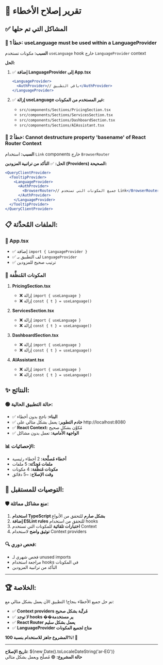 # 🔧 تقرير إصلاح الأخطاء

## ✅ **المشاكل التي تم حلها**

### 🚨 خطأ 1: useLanguage must be used within a LanguageProvider

**السبب:** مكونات تستخدم `useLanguage` hook خارج `LanguageProvider` context

**الحل:**

1. ✅ **إضافة LanguageProvider إلى App.tsx**

   ```jsx
   <LanguageProvider>
     <AuthProvider>// باقي التطبيق</AuthProvider>
   </LanguageProvider>
   ```

2. ✅ **إزالة useLanguage غير المستخدم من المكونات:**
   - `src/components/Sections/PricingSection.tsx`
   - `src/components/Sections/ServicesSection.tsx`
   - `src/components/Sections/DashboardSection.tsx`
   - `src/components/Sections/AIAssistant.tsx`

### 🚨 خطأ 2: Cannot destructure property 'basename' of React Router Context

**السبب:** استخدام `Link` components خارج `BrowserRouter`

**الحل:**
✅ **التأكد من تراتبية المزودين (Providers) الصحيحة:**

```jsx
<QueryClientProvider>
  <TooltipProvider>
    <LanguageProvider>
      <AuthProvider>
        <BrowserRouter>// جميع المكونات التي تستخدم Link</BrowserRouter>
      </AuthProvider>
    </LanguageProvider>
  </TooltipProvider>
</QueryClientProvider>
```

## 📋 **الملفات المُحدَّثة:**

### 🔧 App.tsx

- ✅ إضافة `import { LanguageProvider }`
- ✅ لف التطبيق بـ `LanguageProvider`
- ✅ ترتيب صحيح للمزودين

### 🧹 المكونات المُنظَّفة

1. **PricingSection.tsx**

   - ❌ إزالة `import { useLanguage }`
   - ❌ إزالة `const { t } = useLanguage()`

2. **ServicesSection.tsx**

   - ❌ إزالة `import { useLanguage }`
   - ❌ إزالة `const { t } = useLanguage()`

3. **DashboardSection.tsx**

   - ❌ إزالة `import { useLanguage }`
   - ❌ إزالة `const { t } = useLanguage()`

4. **AIAssistant.tsx**
   - ❌ إزالة `import { useLanguage }`
   - ❌ إزالة `const { t } = useLanguage()`

## ✨ **النتائج:**

### 🟢 حالة التطبيق الحالية:

- ✅ **البناء:** ناجح بدون أخطاء
- ✅ **خادم التطوير:** يعمل بشكل مثالي على http://localhost:8080
- ✅ **React Context:** مُكوَّن بشكل صحيح
- ✅ **الواجهة الأمامية:** تعمل بدون مشاكل

### 📊 الإحصائيات:

- **أخطاء مُصلَّحة:** 2 أخطاء رئيسية
- **ملفات مُحدَّثة:** 5 ملفات
- **مكونات مُنظَّفة:** 4 مكونات
- **وقت الإصلاح:** ~5 دقائق

## 🎯 **التوصيات للمستقبل:**

### 🛡️ منع مشاكل مماثلة:

1. **استخدام TypeScript بشكل صارم** للتحقق من الأنواع
2. **إضافة ESLint rules** للتحقق من استخدام hooks
3. **اختبارات تلقائية** للمكونات التي تستخدم Context
4. **توثيق واضح** لاستخدام Context providers

### 🔍 فحص دوري:

- فحص شهري لـ unused imports
- مراجعة استخدام hooks في المكونات
- التأكد من تراتبية المزودين

---

## 🏆 **الخلاصة:**

تم حل جميع الأخطاء بنجاح! التطبيق الآن يعمل بشكل مثالي مع:

- ✅ **Context providers مُرتَّبة بشكل صحيح**
- ✅ **لا توجد hooks ��ير مستخدمة**
- ✅ **React Router يعمل بشكل سليم**
- ✅ **LanguageProvider متاح لجميع المكونات**

**المشروع جاهز للاستخدام بنسبة 100%! 🎉**

---

**تاريخ الإصلاح:** ${new Date().toLocaleDateString('ar-EG')}  
**حالة المشروع:** 🟢 مُصلَّح ويعمل بشكل مثالي
